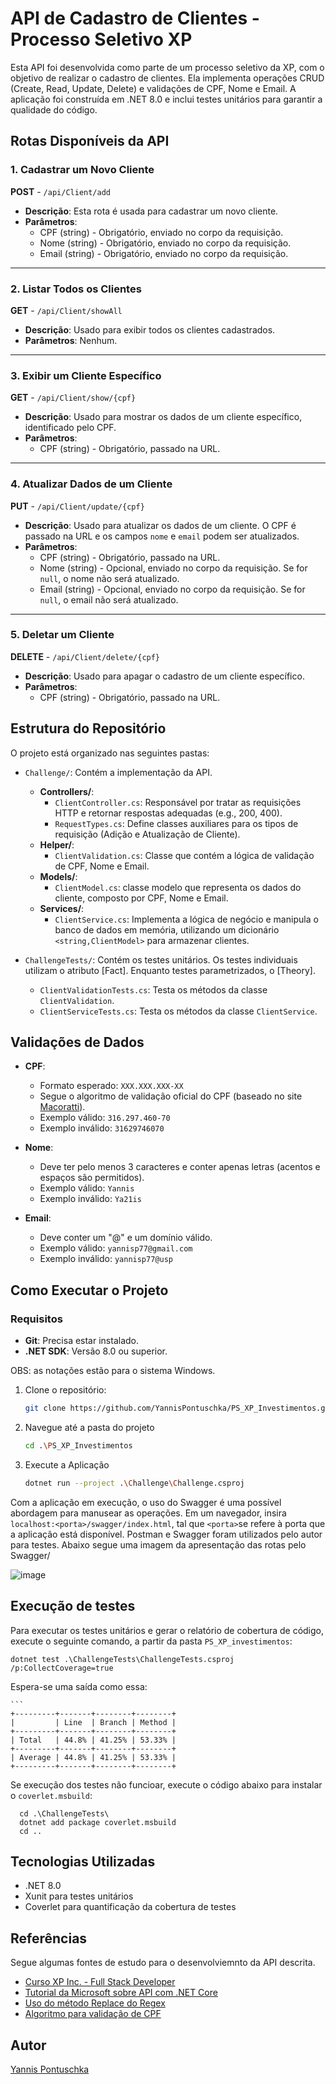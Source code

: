 # API de Cadastro de Clientes - Processo Seletivo XP

Esta API foi desenvolvida como parte de um processo seletivo da XP, com o objetivo de realizar o cadastro de clientes. Ela implementa operações CRUD (Create, Read, Update, Delete) e validações de CPF, Nome e Email. A aplicação foi construída em .NET 8.0 e inclui testes unitários para garantir a qualidade do código.

## Rotas Disponíveis da API

### 1. Cadastrar um Novo Cliente

**POST** - `/api/Client/add`

- **Descrição**: Esta rota é usada para cadastrar um novo cliente.
- **Parâmetros**:
  - CPF (string) - Obrigatório, enviado no corpo da requisição.
  - Nome (string) - Obrigatório, enviado no corpo da requisição.
  - Email (string) - Obrigatório, enviado no corpo da requisição.

---

### 2. Listar Todos os Clientes

**GET** - `/api/Client/showAll`

- **Descrição**: Usado para exibir todos os clientes cadastrados.
- **Parâmetros**: Nenhum.

---

### 3. Exibir um Cliente Específico

**GET** - `/api/Client/show/{cpf}`

- **Descrição**: Usado para mostrar os dados de um cliente específico, identificado pelo CPF.
- **Parâmetros**:
  - CPF (string) - Obrigatório, passado na URL.

---

### 4. Atualizar Dados de um Cliente

**PUT** - `/api/Client/update/{cpf}`

- **Descrição**: Usado para atualizar os dados de um cliente. O CPF é passado na URL e os campos `nome` e `email` podem ser atualizados.
- **Parâmetros**:
  - CPF (string) - Obrigatório, passado na URL.
  - Nome (string) - Opcional, enviado no corpo da requisição. Se for `null`, o nome não será atualizado.
  - Email (string) - Opcional, enviado no corpo da requisição. Se for `null`, o email não será atualizado.

---

### 5. Deletar um Cliente

**DELETE** - `/api/Client/delete/{cpf}`

- **Descrição**: Usado para apagar o cadastro de um cliente específico.
- **Parâmetros**:
  - CPF (string) - Obrigatório, passado na URL.

## Estrutura do Repositório

O projeto está organizado nas seguintes pastas:

- `Challenge/`: Contém a implementação da API.
  - **Controllers/**: 
    - `ClientController.cs`: Responsável por tratar as requisições HTTP e retornar respostas adequadas (e.g., 200, 400).
    - `RequestTypes.cs`: Define classes auxiliares para os tipos de requisição (Adição e Atualização de Cliente).
  - **Helper/**: 
    - `ClientValidation.cs`: Classe que contém a lógica de validação de CPF, Nome e Email.
  - **Models/**: 
    - `ClientModel.cs`: classe modelo que representa os dados do cliente, composto por CPF, Nome e Email.
  - **Services/**: 
    - `ClientService.cs`: Implementa a lógica de negócio e manipula o banco de dados em memória, utilizando um dicionário `<string,ClientModel>` para armazenar clientes.
  
- `ChallengeTests/`: Contém os testes unitários. Os testes individuais utilizam o atributo [Fact]. Enquanto testes parametrizados, o [Theory].
  - `ClientValidationTests.cs`: Testa os métodos da classe `ClientValidation`.
  - `ClientServiceTests.cs`: Testa os métodos da classe `ClientService`.

## Validações de Dados

- **CPF**: 
  - Formato esperado: `XXX.XXX.XXX-XX`
  - Segue o algoritmo de validação oficial do CPF (baseado no site [Macoratti](https://www.macoratti.net/alg_cpf.htm)).
  - Exemplo válido: `316.297.460-70`
  - Exemplo inválido: `31629746070`

- **Nome**:
  - Deve ter pelo menos 3 caracteres e conter apenas letras (acentos e espaços são permitidos).
  - Exemplo válido: `Yannis`
  - Exemplo inválido: `Ya21is`

- **Email**:
  - Deve conter um "@" e um domínio válido.
  - Exemplo válido: `yannisp77@gmail.com`
  - Exemplo inválido: `yannisp77@usp`


## Como Executar o Projeto

### Requisitos
- **Git**: Precisa estar instalado.
- **.NET SDK**: Versão 8.0 ou superior.

OBS: as notações estão para o sistema Windows.
1. Clone o repositório:

   ```bash
   git clone https://github.com/YannisPontuschka/PS_XP_Investimentos.git
2. Navegue até a pasta do projeto

   ```bash
   cd .\PS_XP_Investimentos

3. Execute a Aplicação
   
     ```bash
   dotnet run --project .\Challenge\Challenge.csproj


Com a aplicação em execução, o uso do Swagger é uma possível abordagem para manusear as operações. Em um navegador, insira `localhost:<porta>/swagger/index.html`, tal que `<porta>`se refere à porta que a aplicação está disponível. 
Postman e Swagger foram utilizados pelo autor para testes. Abaixo segue uma imagem da apresentação das rotas pelo Swagger/

![image](https://github.com/user-attachments/assets/6fa70b18-1ea1-475c-9d69-03c696b09a79)


## Execução de testes
Para executar os testes unitários e gerar o relatório de cobertura de código, execute o seguinte comando, a partir da pasta `PS_XP_investimentos`: 

    dotnet test .\ChallengeTests\ChallengeTests.csproj /p:CollectCoverage=true 

Espera-se uma saída como essa:

    ```
    +---------+-------+--------+--------+
    |         | Line  | Branch | Method |
    +---------+-------+--------+--------+
    | Total   | 44.8% | 41.25% | 53.33% |
    +---------+-------+--------+--------+
    | Average | 44.8% | 41.25% | 53.33% |
    +---------+-------+--------+--------+

Se execução dos testes não funcioar, execute o código abaixo para instalar o `coverlet.msbuild`:
    
      cd .\ChallengeTests\
      dotnet add package coverlet.msbuild
      cd ..


## Tecnologias Utilizadas
* .NET 8.0
* Xunit para testes unitários
* Coverlet para quantificação da cobertura de testes

## Referências
Segue algumas fontes de estudo para o desenvolviemnto da API descrita.

* [Curso XP Inc. - Full Stack Developer](https://web.dio.me/track/coding-the-future-xp-full-stack-developer)
* [Tutorial da Microsoft sobre API com .NET Core](https://learn.microsoft.com/pt-br/aspnet/core/tutorials/first-web-api?view=aspnetcore-8.0&tabs=visual-studio)
* [Uso do método Replace do Regex](https://learn.microsoft.com/en-us/dotnet/api/system.text.regularexpressions.regex.replace?view=net-8.0#system-text-regularexpressions-regex-replace(system-string-system-string-system-string))
* [Algoritmo para validação de CPF](https://www.macoratti.net/alg_cpf.htm)

## Autor

[Yannis Pontuschka](https://www.linkedin.com/in/yannis-pontuschka-42512b238/)

